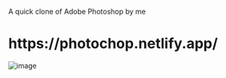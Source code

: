 A quick clone of Adobe Photoshop by me
<h1>https://photochop.netlify.app/</h1>

![image](https://github.com/deepanshug1/PhtoChop/assets/95443111/5bde6d1d-3279-45e2-8a16-c06dfd91aece)
